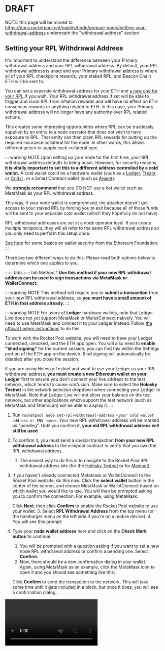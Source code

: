 # DRAFT

NOTE: this page will be moved to https://docs.rocketpool.net/guides/node/prepare-node#setting-your-withdrawal-address underneath the "withdrawal address" section

## Setting your RPL Withdrawal Address

It's important to understand the difference between your Primary withdrawal address and your RPL withdrawal address. By default, your RPL withdrawal address is unset and your Primary withdrawal address is where all of your RPL checkpoint rewards, your staked RPL, and Beacon Chain ETH will be sent to. 

You can set a seperate withdrawal address for your ETH and [a new one for your RPL](https://rpips.rocketpool.net/RPIPs/RPIP-31) if you wish. Your RPL withdrawal address if set will be able to trigger and claim RPL from inflation rewards and will have no effect on ETH consensus rewards or anything related to ETH. In this case, your Primary withdrawal address will no longer have any authority over RPL related actions. 

This creates some interesting opportunities where RPL can be trustlessly supplied by an entity to a node operator that does not wish to have exposure to RPL. That entity can then claim RPL rewards for putting up the required insurance collateral for the node. In other words, this allows different actors to supply each collateral type.


::: warning NOTE
Upon setting up your node for the first time, your RPL withdrawal address defaults to being unset.
However, for security reasons, **it is vitally important to set this to a different address controlled by a cold wallet.**
A cold wallet could be a hardware wallet (such as a [Ledger](https://www.ledger.com/), [Trezor](https://trezor.io/), or [Grid+](https://gridplus.io/)), or a Smart Contract wallet (such as [Argent](https://www.argent.xyz/)).

We **strongly recommend** that you DO NOT use a hot wallet such as MetaMask as your RPL withdrawal address.

This way, if your node wallet is compromised, the attacker doesn't get access to your staked RPL by forcing you to exit because all of those funds will be sent to your separate cold wallet (which they hopefully do not have).

RPL withdrawal addresses are set at a node operator level.
If you create multiple minipools, they will all refer to the same RPL withdrawal address so you only need to perform this setup once.

[See here](https://ethereum.org/en/security/#wallet-security) for some basics on wallet security from the Ethereum Foundation.
:::

There are two different ways to do this.
Please read both options below to determine which one applies to you.

:::::: tabs
::::: tab Method 1
**Use this method if your new RPL withdrawal address can be used to sign transactions via MetaMask or WalletConnect.**

::: warning NOTE
This method will require you to **submit a transaction** from your new RPL withdrawal address, so **you must have a small amount of ETH in that address already.**
:::

::: warning NOTE
For users of **Ledger** hardware wallets, note that Ledger Live does not yet support MetaMask or WalletConnect natively.
You will need to use MetaMask and connect it to your Ledger instead.
Follow [the official Ledger instructions](https://www.ledger.com/academy/security/the-safest-way-to-use-metamask) to do this.

To work with the Rocket Pool website, you will need to have your Ledger connected, unlocked, and the ETH app open.
You will also need to **enable "blind signing"** for the current session; you can find this within the Settings portion of the ETH app on the device.
Bind signing will automatically be disabled after you close the session.

If you are using Holesky Testnet and want to use your Ledger as your RPL withdrawal address, **you must create a new Ethereum wallet on your Ledger** first to ensure you don't connect your live address to the test network, which tends to cause confusion.
Make sure to select the **Holesky Testnet** in the network selection dropdown when connecting your Ledger to MetaMask.
Note that Ledger Live will not show your balance on the test network, but other applications which support the test network (such as MetaMask and Etherscan) will be able to display it.
:::

1. Run `rocketpool node set-rpl-withdrawal-address <your cold wallet address or ENS name>`. Your new RPL withdrawal address will be marked as "pending". Until you confirm it, **your old RPL withdrawal address will still be used**.
2. To confirm it, you must send a special transaction **from your new RPL withdrawal address** to the minipool contract to verify that you own the RPL withdrawal address.
   1. The easiest way to do this is to navigate to the Rocket Pool RPL withdrawal address site (for the [Holesky Testnet](https://testnet.rocketpool.net/manage/rpl-withdrawal-address) or for [Mainnet](https://stake.rocketpool.net/manage/rpl-withdrawal-address)).
3. If you haven't already connected Metamask or WalletConnect to the Rocket Pool website, do this now. Click the **select wallet** button in the center of the screen, and choose MetaMask or WalletConnect based on which wallet you would like to use. You will then be prompted asking you to confirm the connection. For example, using MetaMask:

   Click **Next**, then click **Confirm** to enable the Rocket Pool website to use your wallet. 3. Select **RPL Withdrawal Address** from the top menu (or the hamburger menu on the left side if you're on a mobile device). 4. You will see this prompt:

4. Type your **node wallet address** here and click on the **Check Mark button** to continue.

   1. You will be prompted with a question asking if you want to set a new node RPL withdrawal address or confirm a pending one. Select **Confirm**.
   2. Now, there should be a new confirmation dialog in your wallet. Again, using MetaMask as an example, click the MetaMask icon to open it and you should see something like this:

   Click **Confirm** to send the transaction to the network. This will take some time until it gets included in a block, but once it does, you will see a confirmation dialog:


<video controls="controls" src="https://cdn-rocketpool.s3.us-west-2.amazonaws.com/confirm_pending_withdrawal.mp4" />

5. Your new RPL withdrawal address will now be confirmed and activated. You can view this with `rocketpool node status`.

::::: tab Method 2

**Use this method only if your RPL withdrawal address _cannot_ be used to sign transactions via MetaMask or WalletConnect.**

In this method, you will run:

```
rocketpool node set-rpl-withdrawal-address --force <your cold wallet address>
```

You will be offered the chance to send a test transaction before confirming this, to ensure that you have the right address.
If you confirm this command when it prompts you, your new RPL withdrawal address will be set immediately.

::: danger
By doing this, you bypass the safety measure associated with Method 1, which requires you to prove that you own the new address.
If you make a typo here, there is no way to undo it and **your minipool's rewards will be lost forever**.

We **strongly** encourage you to use the test transaction mechanism before confirming this, and if possible, use Method 1 instead.
:::

::::::

Once this is done, you will **no longer be able to change your RPL withdrawal address using the `set-rpl-withdrawal-address` command**.
To change it, you will need to send a signed transaction from your **active** RPL withdrawal address (the one you just switched to).
The Rocket Pool website has a function to help you do this.
